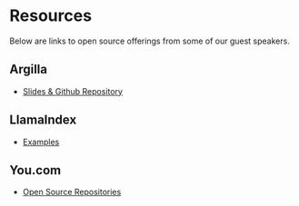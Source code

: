 # Resources

Below are links to open source offerings from some of our guest speakers.

## Argilla

* [Slides & Github Repository](https://github.com/davanstrien/data-for-fine-tuning-llms/tree/main)

## LlamaIndex

* [Examples](https://docs.llamaindex.ai/en/latest/examples/)

## You.com

* [Open Source Repositories](https://github.com/You-OpenSource)